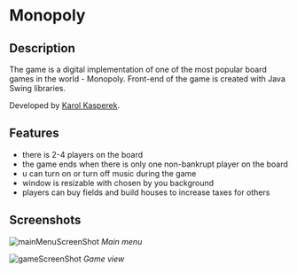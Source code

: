 # Monopoly

## Description
The game is a digital implementation of one of the most popular board games in the world - Monopoly. Front-end of the game is created with Java Swing libraries.

Developed by [Karol Kasperek](https://github.com/KarolKasperek).

## Features
- there is 2-4 players on the board
- the game ends when there is only one non-bankrupt player on the board
- u can turn on or turn off music during the game
- window is resizable with chosen by you background
- players can buy fields and build houses to increase taxes for others

## Screenshots

![mainMenuScreenShot](https://github.com/KarolKasperek/Monopoly-Swing/assets/105314335/6c056393-b8ab-47d9-890e-d41ce31892c9)
*Main menu*

![gameScreenShot](https://github.com/KarolKasperek/Monopoly-Swing/assets/105314335/e7570e04-4b83-46ca-a2bc-d38c0b2f65ba)
*Game view*
